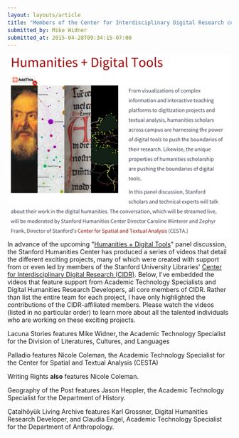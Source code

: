 ```yaml
---
layout: layouts/article
title: "Members of the Center for Interdisciplinary Digital Research central in many Digital Humanities projects"
submitted_by: Mike Widner
submitted_at: 2015-04-28T09:34:15-07:00
---
```


![](/post-images/Screen%20Shot%202015-04-28%20at%209.24.44%20AM.png)
In advance of the upcoming "[Humanities + Digital Tools](http://shc.stanford.edu/events/humanities-digital-tools)" panel discussion, the Stanford Humanities Center has produced a series of videos that detail the different exciting projects, many of which were created with support from or even led by members of the Stanford University Libraries' [Center for Interdisciplinary Digital Research (CIDR)](https://library.stanford.edu/research/center-interdisciplinary-digital-research-cidr). Below, I've embedded the videos that feature support from Academic Technology Specialists and Digital Humanities Research Developers, all core members of CIDR. Rather than list the entire team for each project, I have only highlighted the contributions of the CIDR-affiliated members. Please watch the videos (listed in no particular order) to learn more about all the talented individuals who are working on these exciting projects.



Lacuna Stories features Mike Widner, the Academic Technology Specialist for the Division of Literatures, Cultures, and Languages



Palladio features Nicole Coleman, the Academic Technology Specialist for the Center for Spatial and Textual Analysis (CESTA)


Writing Rights **also** features Nicole Coleman.



Geography of the Post features Jason Heppler, the Academic Technology Specialist for the Department of History.



Çatalhöyük Living Archive features Karl Grossner, Digital Humanities Research Developer, and Claudia Engel, Academic Technology Specialist for the Department of Anthropology.


